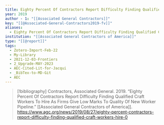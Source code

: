 ```yaml
---
title: Eighty Percent Of Contractors Report Difficulty Finding Qualified Craft Workers To Hire As Firms Give Low Marks To Quality Of New Worker Pipeline
year: 2019
author - 1: "[[Associated General Contractors]]"
key: "[[@Associated-General-Contractors2019-fv]]"
aliases:
  - Eighty Percent Of Contractors Report Difficulty Finding Qualified Craft Workers To Hire As Firms Give Low Marks To Quality Of New Worker Pipeline
institution: "[[Associated General Contractors of America]]"
type: "[[@report]]"
tags:
  - Zotero-Import-Feb-22
  - My-Library
  - 2021-12-03-Frontiers
  - 2_Upgrade-MAY-2023
  - AEC-Cited-Lit-for-Jacqui
  - _BibTex-to-MD-Git
  - AEC
---
```


> [!bibliography]
> Contractors, Associated General. 2019. “Eighty Percent Of Contractors Report Difficulty Finding Qualified Craft Workers To Hire As Firms Give Low Marks To Quality Of New Worker Pipeline.” [[Associated General Contractors of America]]. https://www.agc.org/news/2019/08/27/eighty-percent-contractors-report-difficulty-finding-qualified-craft-workers-hire-0